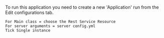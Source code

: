 To run this application you need to create a new 'Application' run from the Edit configurations tab.

    For Main class = choose the Rest Service Resource
    For server arguments = server config.yml
    Tick Single instance